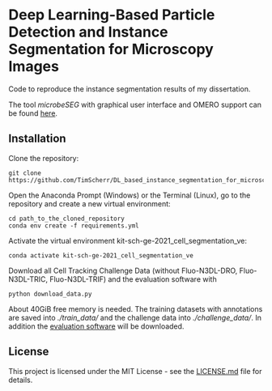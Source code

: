 # Deep Learning-Based Particle Detection and Instance Segmentation for Microscopy Images

Code to reproduce the instance segmentation results of my dissertation.

The tool *microbeSEG* with graphical user interface and OMERO support can be found [here](https://github.com/hip-satomi/microbeSEG).

## Installation
Clone the repository:
```
git clone https://github.com/TimScherr/DL_based_instance_segmentation_for_microscopy_images.git
```
Open the Anaconda Prompt (Windows) or the Terminal (Linux), go to the repository and create a new virtual environment:
```
cd path_to_the_cloned_repository
conda env create -f requirements.yml
```
Activate the virtual environment kit-sch-ge-2021_cell_segmentation_ve:
```
conda activate kit-sch-ge-2021_cell_segmentation_ve
``` 
Download all Cell Tracking Challenge Data (without Fluo-N3DL-DRO, Fluo-N3DL-TRIC, Fluo-N3DL-TRIF) and the evaluation software with
```
python download_data.py
```
About 40GiB free memory is needed. The training datasets with annotations are saved into *./train_data/* and the challenge data into *./challenge_data/*. In addition the [evaluation software](http://celltrackingchallenge.net/evaluation-methodology/) will be downloaded.

## License
This project is licensed under the MIT License - see the [LICENSE.md](LICENSE.md) file for details.
